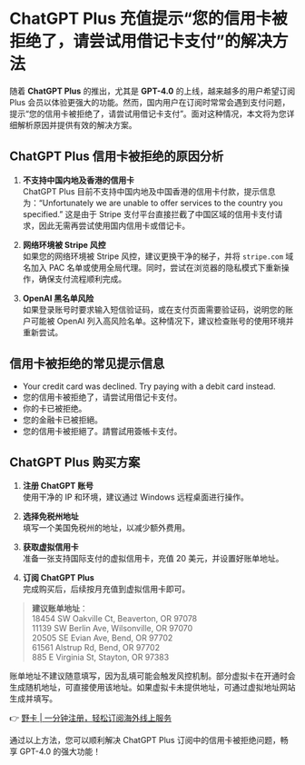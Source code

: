 # ChatGPT Plus 充值提示“您的信用卡被拒绝了，请尝试用借记卡支付”的解决方法

随着 **ChatGPT Plus** 的推出，尤其是 **GPT-4.0** 的上线，越来越多的用户希望订阅 Plus 会员以体验更强大的功能。然而，国内用户在订阅时常常会遇到支付问题，提示“您的信用卡被拒绝了，请尝试用借记卡支付”。面对这种情况，本文将为您详细解析原因并提供有效的解决方案。

## ChatGPT Plus 信用卡被拒绝的原因分析

1. **不支持中国内地及香港的信用卡**  
   ChatGPT Plus 目前不支持中国内地及中国香港的信用卡付款，提示信息为：“Unfortunately we are unable to offer services to the country you specified.” 这是由于 Stripe 支付平台直接拦截了中国区域的信用卡支付请求，因此无需再尝试使用国内信用卡或借记卡。

2. **网络环境被 Stripe 风控**  
   如果您的网络环境被 Stripe 风控，建议更换干净的梯子，并将 `stripe.com` 域名加入 PAC 名单或使用全局代理。同时，尝试在浏览器的隐私模式下重新操作，确保支付流程顺利完成。

3. **OpenAI 黑名单风险**  
   如果登录账号时要求输入短信验证码，或在支付页面需要验证码，说明您的账户可能被 OpenAI 列入高风险名单。这种情况下，建议检查账号的使用环境并重新尝试。

## 信用卡被拒绝的常见提示信息

- Your credit card was declined. Try paying with a debit card instead.  
- 您的信用卡被拒绝了，请尝试用借记卡支付。  
- 你的卡已被拒绝。  
- 您的金融卡已被拒絕。  
- 您的信用卡被拒絕了。請嘗試用簽帳卡支付。

## ChatGPT Plus 购买方案

1. **注册 ChatGPT 账号**  
   使用干净的 IP 和环境，建议通过 Windows 远程桌面进行操作。

2. **选择免税州地址**  
   填写一个美国免税州的地址，以减少额外费用。

3. **获取虚拟信用卡**  
   准备一张支持国际支付的虚拟信用卡，充值 20 美元，并设置好账单地址。

4. **订阅 ChatGPT Plus**  
   完成购买后，后续按月充值到虚拟信用卡即可。

> **建议账单地址**：  
> 18454 SW Oakville Ct, Beaverton, OR 97078  
> 11139 SW Berlin Ave, Wilsonville, OR 97070  
> 20505 SE Evian Ave, Bend, OR 97702  
> 61561 Alstrup Rd, Bend, OR 97702  
> 885 E Virginia St, Stayton, OR 97383

账单地址不建议随意填写，因为乱填可能会触发风控机制。部分虚拟卡在开通时会生成随机地址，可直接使用该地址。如果虚拟卡未提供地址，可通过虚拟地址网站生成并填写。

👉 [野卡 | 一分钟注册，轻松订阅海外线上服务](https://bbtdd.com/yeka)

通过以上方法，您可以顺利解决 ChatGPT Plus 订阅中的信用卡被拒绝问题，畅享 GPT-4.0 的强大功能！
